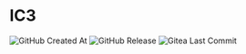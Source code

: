 # IC3

![GitHub Created At](https://img.shields.io/github/created-at/HYwooo/IC3?style=flat-square&logo=github)  ![GitHub Release](https://img.shields.io/github/v/release/HYwooo/IC3?style=flat-square&logo=github)  ![Gitea Last Commit](https://img.shields.io/github/last-commit/HYwooo/IC3?style=flat-square&logo=github)



